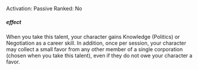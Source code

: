 Activation: Passive
Ranked: No
##### effect
When you take this talent, your character gains Knowledge (Politics) or Negotiation as a career skill. In addition, once per session, your character may collect a small favor from any other member of a single corporation (chosen when you take this talent), even if they do not owe your character a favor.
